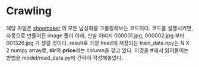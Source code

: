 # Crawling

해당 파일은 [shoemaker](https://www.shoemarker.co.kr/ASP/Product/ProductList.asp?SCode1=01&SearchType=C) 의 모든 남성화를 크롤링해보는 코드이다. 코드를 실행시키면, 자동으로 만들어진 image 폴더 아래, 신발 이미지 000001.jpg, 000002.jpg 부터 001326.jpg 가 생길 것이다. result로 가장 head에 저장되는 train_data.npy는 N X 2 numpy array로, **dir**와 **price**라는 column을 갖고 있다. 이것을 tf에서 읽어들이는 방법을 model/read_data.py에 간략히 작성해놓았다.

